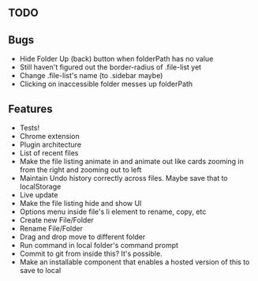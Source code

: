 TODO
----

## Bugs

* Hide Folder Up (back) button when folderPath has no value
* Still haven't figured out the border-radius of .file-list yet
* Change .file-list's name (to .sidebar maybe)
* Clicking on inaccessible folder messes up folderPath


## Features

* Tests!
* Chrome extension
* Plugin architecture
* List of recent files
* Make the file listing animate in and animate out like cards zooming in from the right and zooming out to left
* Maintain Undo history correctly across files. Maybe save that to localStorage
* Live update
* Make the file listing hide and show UI
* Options menu inside file's li element to rename, copy, etc
* Create new File/Folder
* Rename File/Folder
* Drag and drop move to different folder
* Run command in local folder's command prompt
* Commit to git from inside this? It's possible.
* Make an installable component that enables a hosted version of this to save to local
